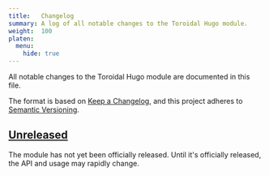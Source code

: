 ```yaml
---
title:   Changelog
summary: A log of all notable changes to the Toroidal Hugo module.
weight:  100
platen:
  menu:
    hide: true
---
```


All notable changes to the Toroidal Hugo module are documented in this file.

The format is based on [Keep a Changelog][01], and this project adheres to
[Semantic Versioning][02].

## [Unreleased]

The module has not yet been officially released. Until it's officially released, the API and usage
may rapidly change.

<!-- Link references -->
[01]: https://keepachangelog.com/en/1.0.0/
[02]: https://semver.org/spec/v2.0.0.html
<!-- Release link references -->
[unreleased]: https://github.com/platenio/toroidal/commits/main
